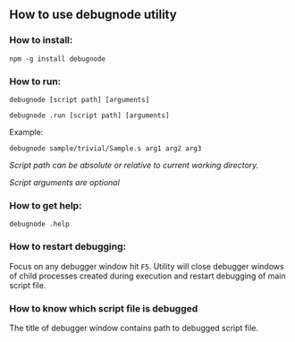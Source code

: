 ## How to use debugnode utility

### How to install:
 
```npm -g install debugnode```

### How to run:

```debugnode [script path] [arguments]```

```debugnode .run [script path] [arguments]```

Example:

```debugnode sample/trivial/Sample.s arg1 arg2 arg3```

*Script path can be absolute or relative to current working directory.*

*Script arguments are optional*

### How to get help:

```debugnode .help```

### How to restart debugging:

Focus on any debugger window hit `F5`. Utility will close debugger windows of child processes created during execution and restart debugging of main script file.


### How to know which script file is debugged

The title of debugger window contains path to debugged script file.